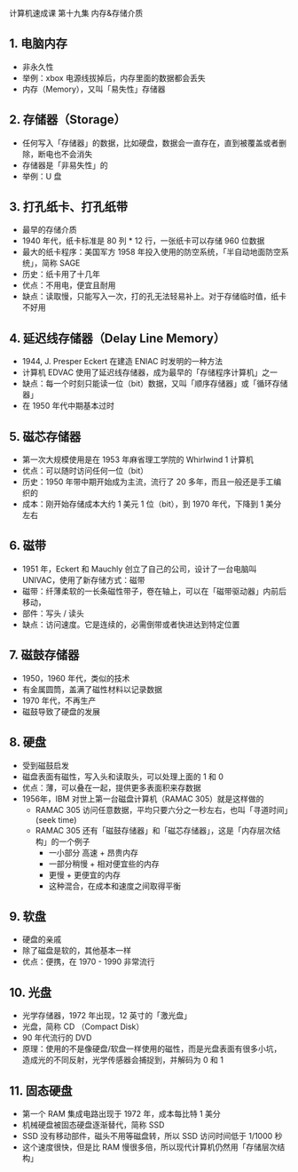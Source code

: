 计算机速成课 第十九集 内存&存储介质

## 1. 电脑内存
  - 非永久性
  - 举例：xbox 电源线拔掉后，内存里面的数据都会丢失
  - 内存（Memory），又叫「易失性」存储器
  

## 2. 存储器（Storage）
  - 任何写入「存储器」的数据，比如硬盘，数据会一直存在，直到被覆盖或者删除，断电也不会消失
  - 存储器是「非易失性」的
  -  举例：U 盘


## 3. 打孔纸卡、打孔纸带
 - 最早的存储介质
 - 1940 年代，纸卡标准是 80 列 * 12 行，一张纸卡可以存储 960 位数据
 - 最大的纸卡程序：美国军方 1958 年投入使用的防空系统，「半自动地面防空系统」，简称 SAGE
 - 历史：纸卡用了十几年
 - 优点：不用电，便宜且耐用
 - 缺点：读取慢，只能写入一次，打的孔无法轻易补上。对于存储临时值，纸卡不好用
    
    
## 4. 延迟线存储器（Delay Line Memory）
  - 1944, J. Presper Eckert 在建造 ENIAC 时发明的一种方法
  - 计算机 EDVAC 使用了延迟线存储器，成为最早的「存储程序计算机」之一
  - 缺点：每一个时刻只能读一位（bit）数据，又叫「顺序存储器」或「循环存储器」
  - 在 1950 年代中期基本过时

## 5. 磁芯存储器
  - 第一次大规模使用是在 1953 年麻省理工学院的 Whirlwind 1 计算机
  - 优点：可以随时访问任何一位（bit）
  - 历史：1950 年带中期开始成为主流，流行了 20 多年，而且一般还是手工编织的
  - 成本：刚开始存储成本大约 1 美元 1 位（bit），到 1970 年代，下降到 1 美分左右
    

## 6. 磁带
  - 1951 年，Eckert 和 Mauchly 创立了自己的公司，设计了一台电脑叫 UNIVAC，使用了新存储方式：磁带
  - 磁带：纤薄柔软的一长条磁性带子，卷在轴上，可以在「磁带驱动器」内前后移动，
  - 部件：写头 / 读头
  - 缺点：访问速度。它是连续的，必需倒带或者快进达到特定位置


## 7. 磁鼓存储器
  - 1950，1960 年代，类似的技术
  - 有金属圆筒，盖满了磁性材料以记录数据
  - 1970 年代，不再生产
  - 磁鼓导致了硬盘的发展


## 8. 硬盘
  - 受到磁鼓启发
  - 磁盘表面有磁性，写入头和读取头，可以处理上面的 1 和 0
  - 优点：薄，可以叠在一起，提供更多表面积来存数据
  - 1956年，IBM 对世上第一台磁盘计算机（RAMAC 305）就是这样做的
      - RAMAC 305 访问任意数据，平均只要六分之一秒左右，也叫「寻道时间」(seek time)
      - RAMAC 305 还有「磁鼓存储器」和「磁芯存储器」，这是「内存层次结构」的一个例子
        - 一小部分 高速 + 昂贵内存
        - 一部分稍慢 + 相对便宜些的内存
        - 更慢 + 更便宜的内存
        - 这种混合，在成本和速度之间取得平衡
  

## 9. 软盘
  - 硬盘的亲戚
  - 除了磁盘是软的，其他基本一样
  - 优点：便携，在 1970 - 1990 非常流行


## 10. 光盘
  - 光学存储器，1972 年出现，12 英寸的「激光盘」
  - 光盘，简称 CD （Compact Disk）
  - 90 年代流行的 DVD
  - 原理：使用的不是像硬盘/软盘一样使用的磁性，而是光盘表面有很多小坑，造成光的不同反射，光学传感器会捕捉到，并解码为 0 和 1


## 11. 固态硬盘
  - 第一个 RAM 集成电路出现于 1972 年，成本每比特 1 美分
  - 机械硬盘被固态硬盘逐渐替代，简称 SSD
  - SSD 没有移动部件，磁头不用等磁盘转，所以 SSD 访问时间低于 1/1000 秒
  - 这个速度很快，但是比 RAM 慢很多倍，所以现代计算机仍然用「存储层次结构」





